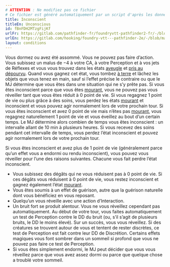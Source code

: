 ```yaml
---
# ATTENTION : Ne modifiez pas ce fichier
# Ce fichier est généré automatiquement par un script d'après les données du module Foundry VTT officiel et de sa traduction
title: Inconscient
titleEn: Unconscious
id: fBnFDH2MTzgFijKf
urlFr: https://gitlab.com/pathfinder-fr/foundryvtt-pathfinder2-fr/-/blob/master/data/conditionitems/fBnFDH2MTzgFijKf.htm
urlEn: https://gitlab.com/hooking/foundry-vtt---pathfinder-2e/-/blob/master/packs/data/conditionitems.db/unconscious.json
layout: conditions
---
```

Vous dormez ou avez été assommé. Vous ne pouvez pas faire d’action. Vous subissez un malus de −4 à votre CA, à votre Perception et à vos jets de Réflexes et vous vous trouvez dans les états [aveugle](aveuglé.html) et [pris au dépourvu](pris-au-dépourvu.html). Quand vous gagnez cet état, vous tombez [à terre](à-terre.html) et lâchez les objets que vous tenez en main, sauf si l’effet précise le contraire ou que le MJ détermine que vous êtes dans une situation qui ne s’y prête pas. Si vous êtes inconscient parce que vous êtes [mourant](mourant.html), vous ne pouvez pas vous réveiller tant que vous êtes réduit à 0 point de vie. Si vous regagnez 1 point de vie ou plus grâce à des soins, vous perdez les états [mourant](mourant.html) et inconscient et vous pouvez agir normalement lors de votre prochain tour. Si vous êtes inconscient et avez 0 point de vie mais n’êtes pas [mourant](mourant.html), vous regagnez naturellement 1 point de vie et vous éveillez au bout d’un certain temps. Le MJ détermine alors combien de temps vous êtes inconscient : un intervalle allant de 10 min à plusieurs heures. Si vous recevez des soins pendant cet intervalle de temps, vous perdez l’état inconscient et pouvez agir normalement lors de votre prochain tour.  
  
Si vous êtes inconscient et avez plus de 1 point de vie (généralement parce qu’un effet vous a endormi ou rendu inconscient), vous pouvez vous réveiller pour l’une des raisons suivantes. Chacune vous fait perdre l’état inconscient.

- Vous subissez des dégâts qui ne vous réduisent pas à 0 point de vie. Si ces dégâts vous réduisent à 0 point de vie, vous restez inconscient et gagnez également l’état [mourant](mourant.html).
- Vous êtes soumis à un effet de guérison, autre que la guérison naturelle dont vous bénéficiez en vous reposant. 
- Quelqu’un vous réveille avec une action d’Interaction.
- Un bruit fort se produit alentour. Vous ne vous réveillez cependant pas automatiquement. Au début de votre tour, vous faites automatiquement un test de Perception contre le DD du bruit (ou, s’il s’agit de plusieurs bruits, le DD le moins élevé). Sur un succès, vous vous réveillez. Si des créatures se trouvent autour de vous et tentent de rester discrètes, ce test de Perception est fait contre leur DD de Discrétion. Certains effets magiques vous font sombrer dans un sommeil si profond que vous ne pouvez pas faire ce test de Perception.
- Si vous êtes simplement endormi, le MJ peut décider que vous vous réveillez parce que vous avez assez dormi ou parce que quelque chose a troublé votre sommeil.
